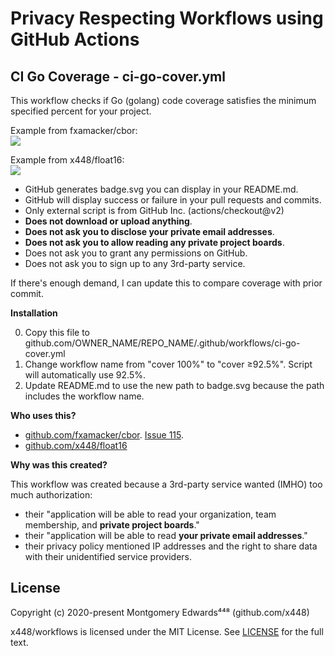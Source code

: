 # Privacy Respecting Workflows using GitHub Actions

## CI Go Coverage - ci-go-cover.yml
This workflow checks if Go (golang) code coverage satisfies the minimum specified percent for your project.

Example from fxamacker/cbor:  
[![](https://github.com/fxamacker/cbor/workflows/cover%20%E2%89%A597%25/badge.svg)](https://github.com/fxamacker/cbor/blob/master/.github/workflows/ci-go-cover.yml)

Example from x448/float16:  
[![](https://github.com/x448/float16/workflows/cover%20100%25/badge.svg)](https://github.com/x448/float16/blob/master/.github/workflows/cover.yml)

* GitHub generates badge.svg you can display in your README.md.
* GitHub will display success or failure in your pull requests and commits.
* Only external script is from GitHub Inc. (actions/checkout@v2)
* __Does not download or upload anything__.
* __Does not ask you to disclose your private email addresses__.
* __Does not ask you to allow reading any private project boards__.
* Does not ask you to grant any permissions on GitHub.
* Does not ask you to sign up to any 3rd-party service.

If there's enough demand, I can update this to compare coverage with prior commit.

__Installation__

0. Copy this file to github.com/OWNER_NAME/REPO_NAME/.github/workflows/ci-go-cover.yml  
1. Change workflow name from "cover 100%" to "cover ≥92.5%". Script will automatically use 92.5%.  
2. Update README.md to use the new path to badge.svg because the path includes the workflow name.  

__Who uses this?__

* [github.com/fxamacker/cbor](https://github.com/fxamacker/cbor). [Issue 115](https://github.com/fxamacker/cbor/issues/115).
* [github.com/x448/float16](https://github.com/x448/float16)

__Why was this created?__  

This workflow was created because a 3rd-party service wanted (IMHO) too much authorization:
* their "application will be able to read your organization, team membership, and __private project boards__."
* their "application will be able to read __your private email addresses__."
* their privacy policy mentioned IP addresses and the right to share data with their unidentified service providers.

## License
Copyright (c) 2020-present Montgomery Edwards⁴⁴⁸ (github.com/x448)

x448/workflows is licensed under the MIT License. See [LICENSE](LICENSE) for the full text.
